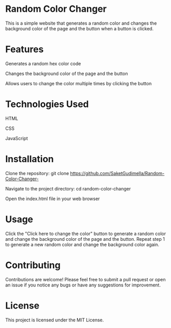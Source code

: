 # Random Color Changer
This is a simple website that generates a random color and changes the background color of the page and the button when a button is clicked.

# Features
Generates a random hex color code

Changes the background color of the page and the button

Allows users to change the color multiple times by clicking the button


# Technologies Used

HTML

CSS

JavaScript

# Installation
Clone the repository: git clone https://github.com/SaketGudimella/Random-Color-Changer-

Navigate to the project directory: cd random-color-changer

Open the index.html file in your web browser

# Usage
Click the "Click here to change the color" button to generate a random color and change the background color of the page and the button.
Repeat step 1 to generate a new random color and change the background color again.

# Contributing
Contributions are welcome! Please feel free to submit a pull request or open an issue if you notice any bugs or have any suggestions for improvement.

# License
This project is licensed under the MIT License.



